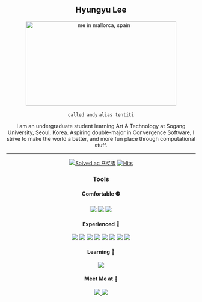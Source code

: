 <div align="center">

## Hyungyu Lee

<image src="https://github.com/tentiti/tentiti/blob/e66beee129c99812dc966952e84b6e6c19523c2c/P1094319.jpeg" alt="me in mallorca, spain" style="width:400px;height:225px">

<br>

``called andy``  ``alias tentiti``



I am an undergraduate student learning Art & Technology at Sogang University, Seoul, Korea. Aspiring double-major in Convergence Software, I strive to make the world a better, and more fun place through computational stuff.

***

[![Solved.ac
프로필](http://mazassumnida.wtf/api/mini/generate_badge?boj=tentiti)](https://solved.ac/tentiti)
[![Hits](https://hits.seeyoufarm.com/api/count/incr/badge.svg?url=https%3A%2F%2Fgithub.com%2Ftentiti&count_bg=%23A1A9FF&title_bg=%232F3760&icon=&icon_color=%23E7E7E7&title=+%F0%9F%91%80%E2%9C%A8+&edge_flat=true)](https://hits.seeyoufarm.com)

### Tools
#### Comfortable 👽

<img src="https://img.shields.io/badge/Python-3776AB?style=for-the-badge&logo=Python&logoColor=white">
<img src="https://img.shields.io/badge/Django-092E20?style=for-the-badge&logo=Django&logoColor=white">
<img src="https://img.shields.io/badge/Processing-006699?style=for-the-badge&logo=Processing%20Foundation&logoColor=white">

#### Experienced 💪
<img src="https://img.shields.io/badge/Java-f89820?style=for-the-badge&logo=&logoColor=white">
<img src="https://img.shields.io/badge/Spring-6DB33F?style=for-the-badge&logo=Spring&logoColor=white">
<img src="https://img.shields.io/badge/C-A8B9CC?style=for-the-badge&logo=C&logoColor=white">
<img src="https://img.shields.io/badge/JavaScript-F7DF1E?style=for-the-badge&logo=JavaScript&logoColor=white">
<img src="https://img.shields.io/badge/p5.js-ED225D?style=for-the-badge&logo=p5.js&logoColor=white">
<img src="https://img.shields.io/badge/Azure-0078D4?style=for-the-badge&logo=Microsoft%20Azure&logoColor=white">
<img src="https://img.shields.io/badge/AWS-232F3E?style=for-the-badge&logo=Amazon%20AWS&logoColor=white">
<img src="https://img.shields.io/badge/Pytorch-EE4C2C?style=for-the-badge&logo=PyTorch&logoColor=white">

#### Learning 📝
<img src="https://img.shields.io/badge/Framer-white?style=for-the-badge&logo=Framer&logoColor=0055FF">

#### Meet Me at 💝
<a href="https://hyungyulee.xyz">
<img src="https://img.shields.io/badge/Website-3484D2?style=for-the-badge&logo=&logoColor=0055FF">
</a>
<a href="https://instagram.com/tengotienestiene">
  <img src="https://img.shields.io/badge/Instagram-white?style=for-the-badge&logo=Instagram&logoColor=E4405F">
</a>

</div>

